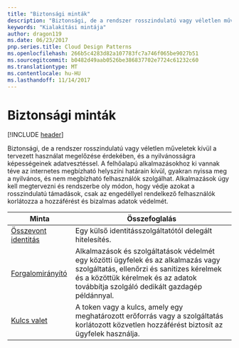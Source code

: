 ```yaml
---
title: "Biztonsági minták"
description: "Biztonsági, de a rendszer rosszindulatú vagy véletlen műveletek kívül a tervezett használat megelőzése érdekében, és a nyilvánosságra képességeinek adatvesztéssel. A felhőalapú alkalmazásokhoz ki vannak téve az internetes megbízható helyszíni határain kívül, gyakran nyissa meg a nyilvános, és nem megbízható felhasználók szolgálhat. Alkalmazások úgy kell megtervezni és rendszerbe oly módon, hogy védje azokat a rosszindulatú támadások, csak az engedéllyel rendelkező felhasználók korlátozza a hozzáférést és bizalmas adatok védelmét."
keywords: "Kialakítási mintája"
author: dragon119
ms.date: 06/23/2017
pnp.series.title: Cloud Design Patterns
ms.openlocfilehash: 266b5c4283d82a107783fc7a746f065be9027b51
ms.sourcegitcommit: b0482d49aab0526be386837702e7724c61232c60
ms.translationtype: MT
ms.contentlocale: hu-HU
ms.lasthandoff: 11/14/2017
---
```

# <a name="security-patterns"></a>Biztonsági minták

[!INCLUDE [header](../../_includes/header.md)]

Biztonsági, de a rendszer rosszindulatú vagy véletlen műveletek kívül a tervezett használat megelőzése érdekében, és a nyilvánosságra képességeinek adatvesztéssel. A felhőalapú alkalmazásokhoz ki vannak téve az internetes megbízható helyszíni határain kívül, gyakran nyissa meg a nyilvános, és nem megbízható felhasználók szolgálhat. Alkalmazások úgy kell megtervezni és rendszerbe oly módon, hogy védje azokat a rosszindulatú támadások, csak az engedéllyel rendelkező felhasználók korlátozza a hozzáférést és bizalmas adatok védelmét.

| Minta | Összefoglalás |
| ------- | ------- |
| [Összevont identitás](../federated-identity.md) | Egy külső identitásszolgáltatótól delegált hitelesítés. |
| [Forgalomirányító](../gatekeeper.md) | Alkalmazások és szolgáltatások védelmét egy közötti ügyfelek és az alkalmazás vagy szolgáltatás, ellenőrzi és sanitizes kérelmek és a közöttük kérelmek és az adatok továbbítja szolgáló dedikált gazdagép példánnyal. |
| [Kulcs valet](../valet-key.md) | A token vagy a kulcs, amely egy meghatározott erőforrás vagy a szolgáltatás korlátozott közvetlen hozzáférést biztosít az ügyfelek használja. |
